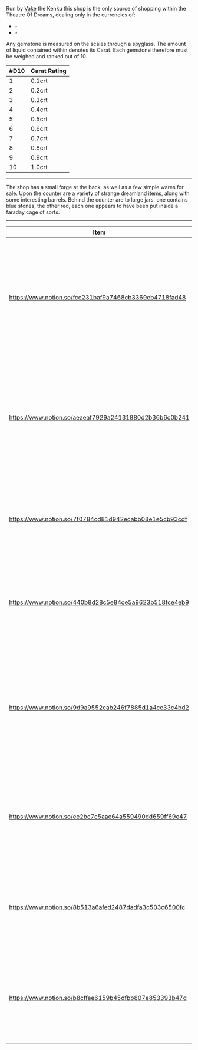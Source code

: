 Run by [Vake](https://www.notion.so/Vake-e5fec709574148208b13581f5692ff25) the Kenku this shop is the only source of shopping within the Theatre Of Dreams, dealing only in the currencies of:

- ‣
- ‣

Any gemstone is measured on the scales through a spyglass. The amount of liquid contained within denotes its Carat. Each gemstone therefore must be weighed and ranked out of 10.

| #D10 | Carat Rating |
| ---- | ------------ |
| 1    | 0.1crt       |
| 2    | 0.2crt       |
| 3    | 0.3crt       |
| 4    | 0.4crt       |
| 5    | 0.5crt       |
| 6    | 0.6crt       |
| 7    | 0.7crt       |
| 8    | 0.8crt       |
| 9    | 0.9crt       |
| 10   | 1.0crt       |

---

The shop has a small forge at the back, as well as a few simple wares for sale. Upon the counter are a variety of strange dreamland items, along with some interesting barrels. Behind the counter are to large jars, one contains blue stones, the other red, each one appears to have been put inside a faraday cage of sorts.

---

| Item                                                   | Cost   | Description                                                                                                                                                               |
| ------------------------------------------------------ | ------ | ------------------------------------------------------------------------------------------------------------------------------------------------------------------------- |
| https://www.notion.so/fce231baf9a7468cb3369eb4718fad48 | 0.4crt | A simple bound leather book with an ornate cover. Dreams may use this to record their dreams so they can remember them when they awaken.                                  |
| https://www.notion.so/aeaeaf7929a24131880d2b36b6c0b241 | 0.8crt | A standard looking inkwell, yet the ink inside appears to change colour as you hold it in different lights. If one were to write with this, the ink would form a rainbow. |
| https://www.notion.so/7f0784cd81d942ecabb08e1e5cb93cdf | 0.6crt | This is a standard quill and serves no additional purposes, it just happens to have come from a Phoenix.                                                                  |
| https://www.notion.so/440b8d28c5e84ce5a9623b518fce4eb9 | 10crt  | This small metal spinning top has a single rune etched along its side that dances and blurs as the top spins.                                                             |
| https://www.notion.so/9d9a9552cab246f7885d1a4cc33c4bd2 | 35crt  | This small silver band is decorated with two clear gemstones. Although each have a curious rainbow effect that one might find with oil on water in the midday sun.        |
| https://www.notion.so/ee2bc7c5aae64a559490dd659ff69e47 | 12crt  | The stone is a curious orange and redshift. The centre of the stone appears to be half full with clear liquid with almost looks thick.                                    |
| https://www.notion.so/8b513a6afed2487dadfa3c503c6500fc | 26crt  | This cloak is both ornate and simple depending who looks up on it. It appears to show what ever the viewer want.                                                          |
| https://www.notion.so/b8cffee6159b45dfbb807e853393b47d | 8crt   | This particular spellshard is a vivid green , although they have been known to come in a variety of colours.                                                              |
